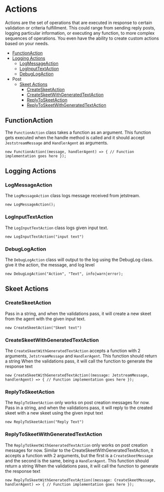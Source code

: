 # Actions

Actions are the set of operations that are executed in response to certain validation or criteria fulfillment. This could range from sending reply posts, logging particular information, or executing any function, to more complex sequences of operations. You even have the ability to create custom actions based on your needs.

- [FunctionAction](#functionaction)
- [Logging Actions](#logging-actions)
  - [LogMessageAction](#logmessageaction)
  - [LogInputTextAction](#loginputtextaction)
  - [DebugLogAction](#debuglogaction)
- Post
  - [Skeet Actions](#skeet-actions)
    - [CreateSkeetAction](#createskeetaction)
    - [CreateSkeetWithGeneratedTextAction](#createskeetwithgeneratedtextaction)
    - [ReplyToSkeetAction](#replytoskeetaction)
    - [ReplyToSkeetWithGeneratedTextAction](#replytoskeetwithgeneratedtextaction)

## FunctionAction

The `FunctionAction` class takes a function as an argument. This function gets executed when the handle method is called and it should accept `JeststreamMessage` and `HandlerAgent` as arguments.

`new FunctionAction((message, handlerAgent) => { // Function implementation goes here });`


## Logging Actions

### LogMessageAction

The `LogMessageAction` class logs message received from jetstream.

`new LogMessageAction();`

### LogInputTextAction

The `LogInputTextAction` class logs given input text.

`new LogInputTextAction("input text")`

### DebugLogAction

The `DebugLogAction` class will output to the log using the DebugLog class. give it the action, the message, and log level

`new DebugLogAction("Action", "Text", info|warn|error);`


## Skeet Actions

### CreateSkeetAction
Pass in a string, and when the validations pass, it will create a new skeet from the agent with the given input text.

`new CreateSkeetAction("Skeet text")`

### CreateSkeetWithGeneratedTextAction
The `CreateSkeetWithGeneratedTextAction` accepts a function with 2 arguments, `JetstreamMessage` and `HandlerAgent`. This function should return a string
When the validations pass, it will call the function to generate the response text

`new CreateSkeetWithGeneratedTextAction((message: JetstreamMessage, handlerAgent) => { // Function implementation goes here });`


### ReplyToSkeetAction
The `ReplyToSkeetAction` only works on post creation messages for now.
Pass in a string, and when the validations pass, it will reply to the created skeet with a new skeet using the given input text

`new ReplyToSkeetAction("Reply Text")`

### ReplyToSkeetWithGeneratedTextAction
The `ReplyToSkeetWithGeneratedTextAction` only works on post creation messages for now.
Similar to the CreateSkeetWithGeneratedTextAction, it accepts a function with 2 arguments, but the first is a `CreateSkeetMessage` and the second is the same, being a `HandlerAgent`. This function should return a string
When the validations pass, it will call the function to generate the response text

`new ReplyToSkeetWithGeneratedTextAction((message: CreateSkeetMessage, handlerAgent) => { // Function implementation goes here });`